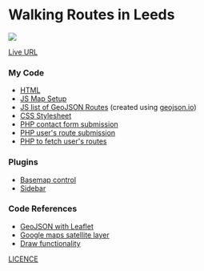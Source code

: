 # Walking Routes in Leeds
![](website_capture.gif)


[Live URL](http://dialogplus.leeds.ac.uk/geog5870/web40/Assignment%202/My%20Map/index.html)
### My Code 

- [HTML](index.html)
- [JS Map Setup](map_setup.js)
- [JS list of GeoJSON Routes](routes.js) (created using [geojson.io](https://geojson.io/))
- [CSS Stylesheet](style.css)
- [PHP contact form submission](contact_form.php)
- [PHP user's route submission](route_submit.php)
- [PHP to fetch user's routes](fetchRoutes.php)


### Plugins 
- [Basemap control](https://github.com/consbio/Leaflet.Basemaps)
- [Sidebar](https://github.com/noerw/leaflet-sidebar-v2)

### Code References 
- [GeoJSON with Leaflet](https://leafletjs.com/examples/geojson/)
- [Google maps satellite layer](https://stackoverflow.com/questions/9394190/leaflet-map-api-with-google-satellite-layer)
- [Draw functionality](https://stackoverflow.com/questions/42939633/how-to-draw-a-polyline-using-the-mouse-and-leaflet-js)


[LICENCE](LICENSE)

